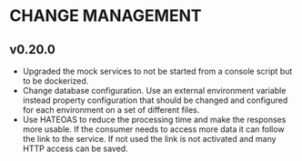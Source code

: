 # CHANGE MANAGEMENT
## v0.20.0
* Upgraded the mock services to not be started from a console script but to be dockerized.
* Change database configuration. Use an external environment variable instead property configuration 
that should be changed and configured for each environment on a set of different files.
* Use HATEOAS to reduce the processing time and make the responses more usable. If the consumer
needs to access more data it can follow the link to the service. If not used the link is not activated
and many HTTP access can be saved.
